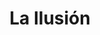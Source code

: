 ---
title: "La Ilusión"
url: /ciudad-autonoma-de-buenos-aires/la-ilusion-vilela/
shop: Gemüse & Obst
---